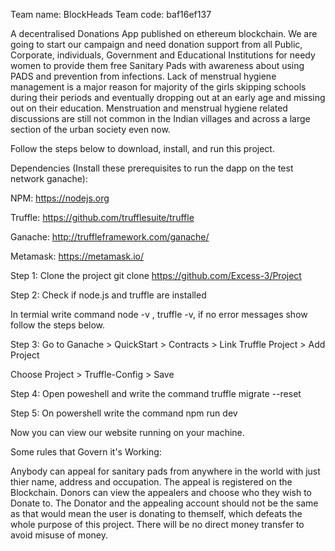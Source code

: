 Team name: BlockHeads
Team code: baf16ef137

A decentralised Donations App published on ethereum blockchain.
We are going to start our campaign and need donation support from all Public, Corporate, individuals, Government and Educational Institutions for needy women to provide them free Sanitary Pads with awareness about using PADS and prevention from infections. Lack of menstrual hygiene management is a major reason for majority of the girls skipping schools during their periods and eventually dropping out at an early age and missing out on their education. Menstruation and menstrual hygiene related discussions are still not common in the Indian villages and across a large section of the urban society even now.

Follow the steps below to download, install, and run this project.

Dependencies (Install these prerequisites to run the dapp on the test network ganache):

NPM: https://nodejs.org

Truffle: https://github.com/trufflesuite/truffle

Ganache: http://truffleframework.com/ganache/

Metamask: https://metamask.io/

Step 1: Clone the project
git clone https://github.com/Excess-3/Project

Step 2: Check if node.js and truffle are installed

In termial write command node -v , truffle -v, if no error messages show follow the steps below.

Step 3: Go to Ganache > QuickStart > Contracts > Link Truffle Project > Add Project

Choose Project > Truffle-Config > Save

Step 4: Open poweshell and write the command truffle migrate --reset

Step 5: On powershell write the command npm run dev

Now you can view our website running on your machine.

Some rules that Govern it's Working:

Anybody can appeal for sanitary pads from anywhere in the world with just thier name, address and occupation.
The appeal is registered on the Blockchain.
Donors can view the appealers and choose who they wish to Donate to.
The Donator and the appealing account should not be the same as that would mean the user is donating to themself, which defeats the whole purpose of this project.
There will be no direct money transfer to avoid misuse of money.
